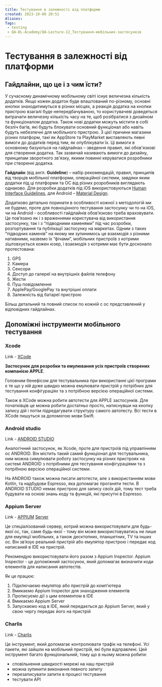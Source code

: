 ```yaml
---
title: Тестування в залежності від платформи
created: 2023-10-08 20:51
Aliases:
Tags: 
 - testing
 - QA-DL-Academy/QA-Lecture-12_Тестування-мобільних-застосунків
---
```


# Тестування в залежності від платформи

## Гайдлайни, що це і з чим їсти?

У сучасному динамічному мобільному світі існує величезна кількість додатків. Якщо кожен додаток буде влаштований по-різному, основні кнопки знаходитимуться в різних місцях, а реакція додатка на кнопки пристрою взагалі буде непередбачуваною, то користувачеві доведеться витрачати величезну кількість часу на те, щоб розібратися з дизайном та функціоналом додатка. Також нові додатки можуть містити в собі безліч багів, які будуть блокувати основний функціонал або навіть будуть небезпечні для мобільного пристрою. З цієї причини магазини різних платформ, такі як AppStore та PlayMarket виставляють певні вимоги до додатків перед тим, як опублікувати їх. Ці вимоги в основному базуються на гайдлайнах – зведення правил, які обов'язкові для створення додатка. Так зазвичай називають вимоги до дизайну, принципам зворотного зв'язку, якими повинні керуватися розробники при створенні додатка.

**Гайдлайн** (від англ. **Guideline**) – набір рекомендацій, правил, принципів від творців мобільної платформи, операційної системи, завдяки яким додатки під ці платформи та ОС від різних розробників виглядають однаково. Для розробки додатків під iOS використовуються [Human Interface Guidelines](https://developer.apple.com/design/human-interface-guidelines), для Android – [Material Design](https://m3.material.io/). 

Додатково детально поринати в особливості кожної з методологій ми не будемо, проте для повноцінного тестування застосунку чи то на iOS, чи на Android - особливості гайдлайнів обовʼязково треба враховувати. Це повʼязано як і з враженнями користувача від використання застосунку, так і з “підводними каменями” під час розробки, розгортування та публікації застосунку на маркетах. Одним з таких “підводних каменів” на якому ми зупинимось це взаємодія з різними нативними, назвемо їх “фічами”, мобільних пристроїв з котрими зіштовхується кожен юзер, і взаємодія з котрими має бути досконало протестована:

1. GPS
2. Камера
3. Сенсори
4. Доступ до галереї на внутрішніх файлів телефону
5. Жести
6. Пуш повідомлення
7. ApplePay/GooglePay та внутрішні оплати
8. Залежність від батареї пристрою

Більш детальний та повний список по кожній с ос представлений у відповідних гайдлайнах.


## Допоміжні інструменти мобільного тестування 

### Xcode

Link - [XCode](https://developer.apple.com/xcode/)  

**Застосунок для розробки та емулювання усіх пристроїв створених компанією APPLE**. 

Головним бенефісом для тестувальника при використанні цієї програми є те що у ній дуже швидко можна емулювати пристрій у потрібних для тестування конфігураціях та з потрібною версією операційної системи. 

Також в XCode можна робити автотести для APPLE застосунків. Для початківців це можна робити достатньо просто, натиснувши на кнопку запису дій і потім підредагувати структуру самого автотесту. Всі тести в XCode пишуться  за допомогою мови Swift.

### Android studio

Link - [ANDROID STUDIO](https://developer.android.com/studio) 

Аналогічний застосунок, як Xcode, проте для пристроїв під управлінням ос ANDROID.  Він містить такий самий функціонал для тестувальника, ним можна симулювати роботу застосунку на різних пристроях на системі ANDROID з потрібними для тестування конфігураціями та з потрібною версією операційної системи.

На ANDROID також можна писати автотести, але з використанням мови Kotlin, та надбудови Espresso, яка допомагає проганяти тести. В ANDROID STUDIO немає пристрою для запису своїх дій, тому тест треба будувати на основі знань коду та функцій, які присутні в Espresso.

### Appium Server 

Link - [APPIUM](http://appium.io/docs/en/2.0/) [Server](http://appium.io/docs/en/2.0/)

Це спеціалізований сервер, котрий можна використовувати для будь-якої ос, так, саме будь-якої - тому він може використовуватись не лише для емуляції мобільних, а також десктопних, планшетних, TV та інших ос. Він звʼязує реальний пристрій або емулятор пристрою і передає код написаний в IDE на пристрій. 

Рекомендую використовувати його разом з Appium Inspector. Appium Inspector - це допоміжний застосунок, який допомагає визначити коди елементів для написання автотестів. 

Як це працює:

1. Підключаємо емулятор або пристрій до компʼютера
2. Вмикаємо Appium Inspector для знаходження елементів
3. Прописуємо дії з цим елементом в IDE
4. Вмикаємо Appium Server
5. Запускаємо код в IDE, який передається до Appium Server, який у свою чергу передає його на пристрій

### Charlis

Link - [Charlis](https://www.charlesproxy.com/)

Це інструмент, який допомагає контролювати трафік на телефоні. Усі пакети, які зайшли на мобільний пристрій, які були відправлені. Цей інструмент багато функціональний, тому що в ньому можна робити: 

* сповільнення швидкості мережі на наш пристрій
* можна зупинити виконання певного запиту
* перезаписувати запити в процесі тестування
* тестувати API
